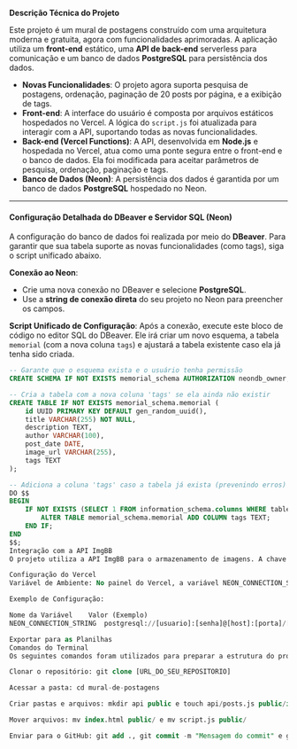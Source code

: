 **Descrição Técnica do Projeto**

Este projeto é um mural de postagens construído com uma arquitetura moderna e gratuita, agora com funcionalidades aprimoradas. A aplicação utiliza um **front-end** estático, uma **API de back-end** serverless para comunicação e um banco de dados **PostgreSQL** para persistência dos dados.

* **Novas Funcionalidades**: O projeto agora suporta pesquisa de postagens, ordenação, paginação de 20 posts por página, e a exibição de tags.
* **Front-end**: A interface do usuário é composta por arquivos estáticos hospedados no Vercel. A lógica do `script.js` foi atualizada para interagir com a API, suportando todas as novas funcionalidades.
* **Back-end (Vercel Functions)**: A API, desenvolvida em **Node.js** e hospedada no Vercel, atua como uma ponte segura entre o front-end e o banco de dados. Ela foi modificada para aceitar parâmetros de pesquisa, ordenação, paginação e tags.
* **Banco de Dados (Neon)**: A persistência dos dados é garantida por um banco de dados **PostgreSQL** hospedado no Neon.

---

#### **Configuração Detalhada do DBeaver e Servidor SQL (Neon)**

A configuração do banco de dados foi realizada por meio do **DBeaver**. Para garantir que sua tabela suporte as novas funcionalidades (como tags), siga o script unificado abaixo.

**Conexão ao Neon**:
- Crie uma nova conexão no DBeaver e selecione **PostgreSQL**.
- Use a **string de conexão direta** do seu projeto no Neon para preencher os campos.

**Script Unificado de Configuração**:
Após a conexão, execute este bloco de código no editor SQL do DBeaver. Ele irá criar um novo esquema, a tabela `memorial` (com a nova coluna `tags`) e ajustará a tabela existente caso ela já tenha sido criada.

```sql
-- Garante que o esquema exista e o usuário tenha permissão
CREATE SCHEMA IF NOT EXISTS memorial_schema AUTHORIZATION neondb_owner;

-- Cria a tabela com a nova coluna 'tags' se ela ainda não existir
CREATE TABLE IF NOT EXISTS memorial_schema.memorial (
    id UUID PRIMARY KEY DEFAULT gen_random_uuid(),
    title VARCHAR(255) NOT NULL,
    description TEXT,
    author VARCHAR(100),
    post_date DATE,
    image_url VARCHAR(255),
    tags TEXT
);

-- Adiciona a coluna 'tags' caso a tabela já exista (prevenindo erros)
DO $$
BEGIN
    IF NOT EXISTS (SELECT 1 FROM information_schema.columns WHERE table_schema='memorial_schema' AND table_name='memorial' AND column_name='tags') THEN
        ALTER TABLE memorial_schema.memorial ADD COLUMN tags TEXT;
    END IF;
END
$$;
Integração com a API ImgBB
O projeto utiliza a API ImgBB para o armazenamento de imagens. A chave de API é usada no script.js para realizar o upload. O back-end e o banco de dados armazenam apenas a URL da imagem.

Configuração do Vercel
Variável de Ambiente: No painel do Vercel, a variável NEON_CONNECTION_STRING deve ser configurada com a string de conexão direta do Neon.

Exemplo de Configuração:

Nome da Variável	Valor (Exemplo)
NEON_CONNECTION_STRING	postgresql://[usuario]:[senha]@[host]:[porta]/[banco_de_dados]?sslmode=require

Exportar para as Planilhas
Comandos do Terminal
Os seguintes comandos foram utilizados para preparar a estrutura do projeto e enviá-lo para o GitHub, o que acionou o deploy automático no Vercel.

Clonar o repositório: git clone [URL_DO_SEU_REPOSITORIO]

Acessar a pasta: cd mural-de-postagens

Criar pastas e arquivos: mkdir api public e touch api/posts.js public/index.html public/script.js public/style.css package.json

Mover arquivos: mv index.html public/ e mv script.js public/

Enviar para o GitHub: git add ., git commit -m "Mensagem do commit" e git push origin main
